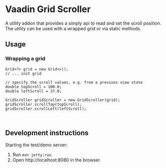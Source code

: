 # Vaadin Grid Scroller

A utility addon that provides a simply api to read and set the scroll position. The utility
can be used with a wrapped grid or via static methods.

## Usage
### Wrapping a grid
```
Grid<?> grid = new Grid<>();
// ... init grid

// specify the scroll values, e.g. from a previous view state
double topScroll = 100.0;
double leftScroll = 37.0;

GridScroller gridScroller = new GridScroller(grid);
gridScroller.scrollTop(topScroll);
gridScroller.scrollLeft(leftScroll);



```


## Development instructions
Starting the test/demo server:
1. Run `mvn jetty:run`.
2. Open http://localhost:8080 in the browser.
